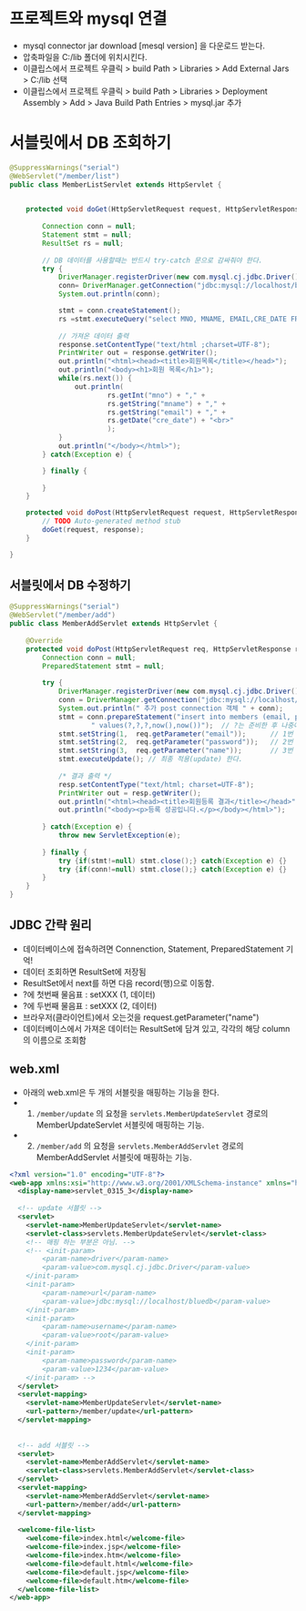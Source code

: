 # 프로젝트와 mysql 연결
- mysql connector jar download [mesql version] 을 다운로드 받는다.
- 압축파일을 C:/lib 폴더에 위치시킨다.
- 이클립스에서 프로젝트 우클릭 > build Path > Libraries > Add External Jars > C:/lib 선택
- 이클립스에서 프로젝트 우클릭 > build Path > Libraries > Deployment Assembly > Add > Java Build Path Entries > mysql.jar 추가

# 서블릿에서 DB 조회하기
```java
@SuppressWarnings("serial")
@WebServlet("/member/list")
public class MemberListServlet extends HttpServlet {

	
	protected void doGet(HttpServletRequest request, HttpServletResponse response) throws ServletException, IOException {
		
		Connection conn = null;
		Statement stmt = null;
		ResultSet rs = null;
		
        // DB 데이터를 사용할때는 반드시 try-catch 문으로 감싸줘야 한다.
		try {
			DriverManager.registerDriver(new com.mysql.cj.jdbc.Driver());
			conn= DriverManager.getConnection("jdbc:mysql://localhost/bluedb","root","1234");
			System.out.println(conn);

			stmt = conn.createStatement();
			rs =stmt.executeQuery("select MNO, MNAME, EMAIL,CRE_DATE FROM MEMBERS ORDER BY MNO ASC" );
			
            // 가져온 데이터 출력
            response.setContentType("text/html ;charset=UTF-8");
            PrintWriter out = response.getWriter();
			out.println("<html><head><title>회원목록</title></head>");
			out.println("<body><h1>회원 목록</h1>");
			while(rs.next()) {
				out.println(
						rs.getInt("mno") + "," + 
						rs.getString("mname") + "," + 
						rs.getString("email") + "," +
						rs.getDate("cre_date") + "<br>"
						);
			}
			out.println("</body></html>");
		} catch(Exception e) {

		} finally {
			
		}
	}

	protected void doPost(HttpServletRequest request, HttpServletResponse response) throws ServletException, IOException {
		// TODO Auto-generated method stub
		doGet(request, response);
	}

}
```

## 서블릿에서 DB 수정하기
```java
@SuppressWarnings("serial")
@WebServlet("/member/add")
public class MemberAddServlet extends HttpServlet {
	
	@Override
	protected void doPost(HttpServletRequest req, HttpServletResponse resp) throws ServletException, IOException {
		Connection conn = null;
		PreparedStatement stmt = null;
		
		try {
			DriverManager.registerDriver(new com.mysql.cj.jdbc.Driver());
			conn = DriverManager.getConnection("jdbc:mysql://localhost/bluedb", "root", "1234");
			System.out.println(" 추가 post connection 객체 " + conn);
			stmt = conn.prepareStatement("insert into members (email, pwd, mname, cre_date, mod_date)" + 
					" values(?,?,?,now(),now())");	// ?는 준비한 후 나중에 채운다(prepare)
			stmt.setString(1,  req.getParameter("email"));		// 1번 물음표를 채운다
			stmt.setString(2,  req.getParameter("password"));	// 2번 물음표를 채운다
			stmt.setString(3,  req.getParameter("name"));		// 3번 물음표를 채운다
			stmt.executeUpdate(); // 최종 적용(update) 한다.
			
			/* 결과 출력 */
			resp.setContentType("text/html; charset=UTF-8");
			PrintWriter out = resp.getWriter();
			out.println("<html><head><title>회원등록 결과</title></head>");
			out.println("<body><p>등록 성공입니다.</p></body></html>");
			
		} catch(Exception e) {
			throw new ServletException(e);
			
		} finally {
			try {if(stmt!=null) stmt.close();} catch(Exception e) {}
			try {if(conn!=null) stmt.close();} catch(Exception e) {}
		}
	}
}
```

## JDBC 간략 원리
- 데이터베이스에 접속하려면 Connenction, Statement, PreparedStatement 기억!
- 데이터 조회하면 ResultSet에 저장됨
- ResultSet에서 next를 하면 다음 record(행)으로 이동함.
- ?에 첫번째 물음표 : setXXX (1, 데이터)
- ?에 두번째 물음표 : setXXX (2, 데이터)
- 브라우저(클라이언트)에서 오는것을 request.getParameter("name")
- 데이터베이스에서 가져온 데이터는 ResultSet에 담겨 있고, 각각의 해당 column의 이름으로 조회함

## web.xml
- 아래의 web.xml은 두 개의 서블릿을 매핑하는 기능을 한다.
- 1) <code>/member/update</code> 의 요청을 <code>servlets.MemberUpdateServlet</code> 경로의 MemberUpdateServlet 서블릿에 매핑하는 기능.
- 2) <code>/member/add</code> 의 요청을 <code>servlets.MemberAddServlet</code> 경로의 MemberAddServlet 서블릿에 매핑하는 기능.
```xml
<?xml version="1.0" encoding="UTF-8"?>
<web-app xmlns:xsi="http://www.w3.org/2001/XMLSchema-instance" xmlns="http://xmlns.jcp.org/xml/ns/javaee" xsi:schemaLocation="http://xmlns.jcp.org/xml/ns/javaee http://xmlns.jcp.org/xml/ns/javaee/web-app_3_1.xsd" id="WebApp_ID" version="3.1">
  <display-name>servlet_0315_3</display-name>
  
  <!-- update 서블릿 -->
  <servlet>
  	<servlet-name>MemberUpdateServlet</servlet-name>
  	<servlet-class>servlets.MemberUpdateServlet</servlet-class>
	<!-- 매핑 하는 부분은 아님. --> 
  	<!-- <init-param>
  		<param-name>driver</param-name>
  		<param-value>com.mysql.cj.jdbc.Driver</param-value>
  	</init-param>
  	<init-param>
  		<param-name>url</param-name>
  		<param-value>jdbc:mysql://localhost/bluedb</param-value>
  	</init-param>
  	<init-param>
  		<param-name>username</param-name>
  		<param-value>root</param-value>
  	</init-param>
  	<init-param>
  		<param-name>password</param-name>
  		<param-value>1234</param-value>
  	</init-param> -->
  </servlet>
  <servlet-mapping>
	<servlet-name>MemberUpdateServlet</servlet-name>
	<url-pattern>/member/update</url-pattern>
  </servlet-mapping>
  
  
  <!-- add 서블릿 -->
  <servlet>
  	<servlet-name>MemberAddServlet</servlet-name>
  	<servlet-class>servlets.MemberAddServlet</servlet-class>
  </servlet>
  <servlet-mapping>
	<servlet-name>MemberAddServlet</servlet-name>
	<url-pattern>/member/add</url-pattern>
  </servlet-mapping>
  
  <welcome-file-list>
    <welcome-file>index.html</welcome-file>
    <welcome-file>index.jsp</welcome-file>
    <welcome-file>index.htm</welcome-file>
    <welcome-file>default.html</welcome-file>
    <welcome-file>default.jsp</welcome-file>
    <welcome-file>default.htm</welcome-file>
  </welcome-file-list>
</web-app>
```

